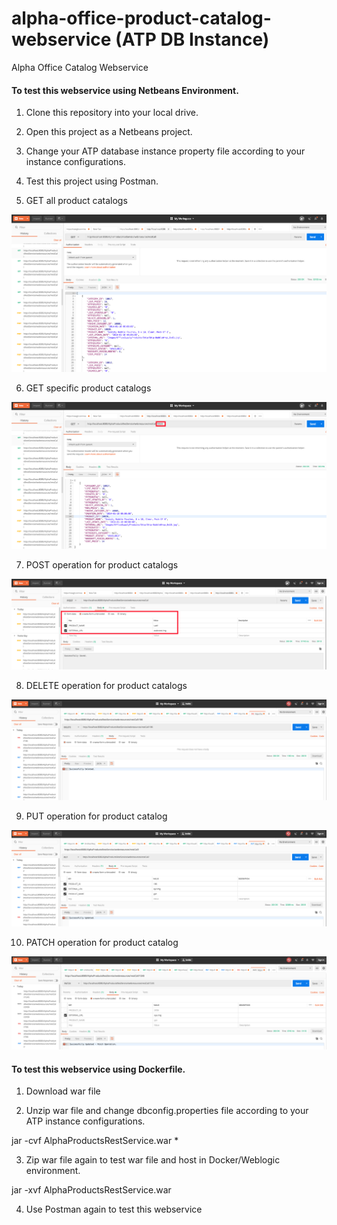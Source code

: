 # alpha-office-product-catalog-webservice (ATP DB Instance)
Alpha Office Catalog Webservice 

####  To test this webservice using Netbeans Environment.

1. Clone this repository into your local drive.

2. Open this project as a Netbeans project.

3. Change your ATP database instance property file according to your instance configurations.

4. Test this project using Postman.

5. GET all product catalogs

![alt text](https://github.com/Sasankaa/Misc/blob/master/get_all.png)

6. GET specific product catalogs

![alt text](https://github.com/Sasankaa/Misc/blob/master/get.png)

7. POST operation for product catalogs

![alt text](https://github.com/Sasankaa/Misc/blob/master/post.png)

8. DELETE operation for product catalogs

![alt text](https://github.com/Sasankaa/Misc/blob/master/delete.png)

9. PUT operation for product catalog

![alt text](https://github.com/Sasankaa/Misc/blob/master/put.png)

10. PATCH operation for product catalog

![alt text](https://github.com/Sasankaa/Misc/blob/master/patch.png)


####  To test this webservice using Dockerfile.

1. Download war file

2. Unzip war file and change dbconfig.properties file according to your ATP instance configurations.

  jar -cvf AlphaProductsRestService.war *  

3. Zip war file again to test war file and host in Docker/Weblogic environment.

  jar -xvf AlphaProductsRestService.war  

4. Use Postman again to test this webservice
